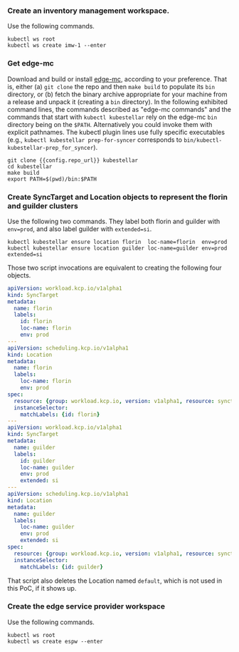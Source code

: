 <!--example1-post-kcp-start-->
### Create an inventory management workspace.

Use the following commands.

```shell
kubectl ws root
kubectl ws create imw-1 --enter
```

### Get edge-mc

Download and build or install
[edge-mc](https://github.com/kcp-dev/edge-mc), according to your
preference.  That is, either (a) `git clone` the repo and then `make
build` to populate its `bin` directory, or (b) fetch the binary
archive appropriate for your machine from a release and unpack it
(creating a `bin` directory).  In the following exhibited command
lines, the commands described as "edge-mc commands" and the commands
that start with `kubectl kubestellar` rely on the edge-mc `bin` directory
being on the `$PATH`.  Alternatively you could invoke them with
explicit pathnames.  The kubectl plugin lines use fully specific
executables (e.g., `kubectl kubestellar prep-for-syncer` corresponds to
`bin/kubectl-kubestellar-prep_for_syncer`).

```shell
git clone {{config.repo_url}} kubestellar
cd kubestellar
make build
export PATH=$(pwd)/bin:$PATH
```
### Create SyncTarget and Location objects to represent the florin and guilder clusters

Use the following two commands. They label both florin and guilder
with `env=prod`, and also label guilder with `extended=si`.

```shell
kubectl kubestellar ensure location florin  loc-name=florin  env=prod
kubectl kubestellar ensure location guilder loc-name=guilder env=prod extended=si
```

Those two script invocations are equivalent to creating the following
four objects.

```yaml
apiVersion: workload.kcp.io/v1alpha1
kind: SyncTarget
metadata:
  name: florin
  labels:
    id: florin
    loc-name: florin
    env: prod
---
apiVersion: scheduling.kcp.io/v1alpha1
kind: Location
metadata:
  name: florin
  labels:
    loc-name: florin
    env: prod
spec:
  resource: {group: workload.kcp.io, version: v1alpha1, resource: synctargets}
  instanceSelector:
    matchLabels: {id: florin}
---
apiVersion: workload.kcp.io/v1alpha1
kind: SyncTarget
metadata:
  name: guilder
  labels:
    id: guilder
    loc-name: guilder
    env: prod
    extended: si
---
apiVersion: scheduling.kcp.io/v1alpha1
kind: Location
metadata:
  name: guilder
  labels:
    loc-name: guilder
    env: prod
    extended: si
spec:
  resource: {group: workload.kcp.io, version: v1alpha1, resource: synctargets}
  instanceSelector:
    matchLabels: {id: guilder}
```

That script also deletes the Location named `default`, which is not
used in this PoC, if it shows up.

### Create the edge service provider workspace

Use the following commands.

```shell
kubectl ws root
kubectl ws create espw --enter
```
<!--example1-post-kcp-end-->